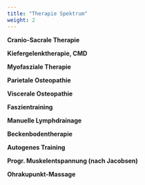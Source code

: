 ```yaml
---
title: "Therapie Spektrum"
weight: 2
---
```


**Cranio-Sacrale Therapie**

**Kiefergelenktherapie, CMD**

**Myofasziale Therapie**

**Parietale Osteopathie**

**Viscerale Osteopathie**

**Faszientraining**

**Manuelle Lymphdrainage**

**Beckenbodentherapie**

**Autogenes Training**

**Progr. Muskelentspannung (nach Jacobsen)**

**Ohrakupunkt-Massage**
